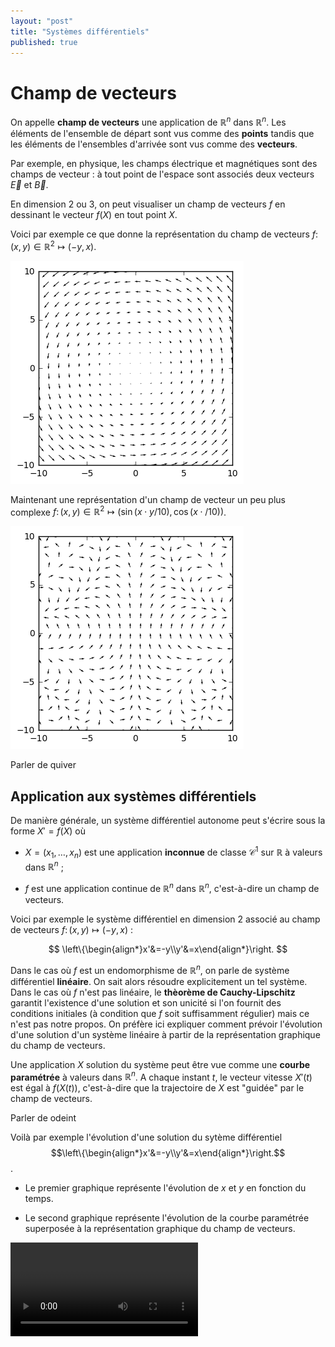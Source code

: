 ```yaml
---
layout: "post"
title: "Systèmes différentiels"
published: true
---
```


# Champ de vecteurs

On appelle **champ de vecteurs** une application de $\mathbb{R}^n$ dans $\mathbb{R}^n$. Les éléments de l'ensemble de départ sont vus comme des **points** tandis que les éléments de l'ensembles d'arrivée sont vus comme des **vecteurs**.

Par exemple, en physique, les champs électrique et magnétiques sont des champs de vecteur : à tout point de l'espace sont associés deux vecteurs $\overrightarrow{E}$ et $\overrightarrow{B}$.

En dimension $2$ ou $3$, on peut visualiser un champ de vecteurs $f$ en dessinant le vecteur $f(X)$ en tout point $X$.

Voici par exemple ce que donne la représentation du champ de vecteurs $f\colon(x,y)\in\mathbb{R}^2\mapsto(-y,x)$.

![Champ de vecteurs](/images/2017/03/champ1.png)

Maintenant une représentation d'un champ de vecteur un peu plus complexe $f\colon(x,y)\in\mathbb{R}^2\mapsto(\sin(x\cdot y/10),\cos(x\cdot /10))$.

![Champ de vecteurs](/images/2017/03/champ2.png)

Parler de quiver

## Application aux systèmes différentiels

De manière générale, un système différentiel autonome peut s'écrire sous la forme $X'=f(X)$ où

* $X=(x_1,\dots,x_n)$ est une application **inconnue** de classe $\mathcal{C}^1$ sur $\mathbb{R}$ à valeurs dans $\mathbb{R}^n$ ;

* $f$ est une application continue de $\mathbb{R}^n$ dans $\mathbb{R}^n$, c'est-à-dire un champ de vecteurs.

Voici par exemple le système différentiel en dimension 2 associé au champ de vecteurs $f\colon(x,y)\mapsto(-y,x)$ :

$$
\left\{\begin{align*}x'&=-y\\y'&=x\end{align*}\right.
$$

Dans le cas où $f$ est un endomorphisme de $\mathbb{R}^n$, on parle de système différentiel **linéaire**. On sait alors résoudre explicitement un tel système. Dans le cas où $f$ n'est pas linéaire, le **thèorème de Cauchy-Lipschitz** garantit l'existence d'une solution et son unicité si l'on fournit des conditions initiales (à condition que $f$ soit suffisamment régulier) mais ce n'est pas notre propos. On préfère ici expliquer comment prévoir l'évolution d'une solution d'un système linéaire à partir de la représentation graphique du champ de vecteurs.

Une application $X$ solution du système peut être vue comme une **courbe paramétrée** à valeurs dans $\mathbb{R}^n$. A chaque instant $t$, le vecteur vitesse $X'(t)$ est égal à $f(X(t))$, c'est-à-dire que la trajectoire de $X$ est "guidée" par le champ de vecteurs.

Parler de odeint

Voilà par exemple l'évolution d'une solution du sytème différentiel $$\left\{\begin{align*}x'&=-y\\y'&=x\end{align*}\right.$$.

* Le premier graphique représente l'évolution de $x$ et $y$ en fonction du temps.

* Le second graphique représente l'évolution de la courbe paramétrée superposée à la représentation graphique du champ de vecteurs.

<video controls>
<source src="/images/2017/03/champ_circulaire.m4v" type="video/mp4">
</video>
